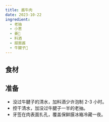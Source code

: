 ```yaml
---
title: 酱牛肉
date: 2023-10-22
ingredient:
  - 老抽
  - 小葱
  - 姜🫚
  - 料酒
  - 甜面酱
  - 牛腱子🥩
---
```


<PageTitle />

## 食材

<Ingredient :items="frontmatter.ingredient"/>

## 准备

- 没过牛腱子的清水，加料酒少许泡制 2-3 小时。
- 控干清水，加没过牛腱子一半的老抽。
- 牙签在肉表面扎孔，覆盖保鲜膜冰箱冷藏一夜。
